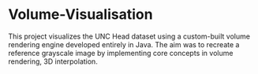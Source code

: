 # Volume-Visualisation
This project visualizes the UNC Head dataset using a custom-built volume rendering engine developed entirely in Java. The aim was to recreate a reference grayscale image by implementing core concepts in volume rendering, 3D interpolation.
